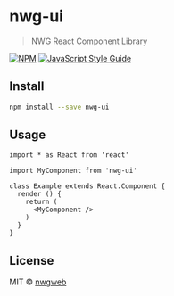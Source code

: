 # nwg-ui

> NWG React Component Library

[![NPM](https://img.shields.io/npm/v/nwg-ui.svg)](https://www.npmjs.com/package/nwg-ui) [![JavaScript Style Guide](https://img.shields.io/badge/code_style-standard-brightgreen.svg)](https://standardjs.com)

## Install

```bash
npm install --save nwg-ui
```

## Usage

```tsx
import * as React from 'react'

import MyComponent from 'nwg-ui'

class Example extends React.Component {
  render () {
    return (
      <MyComponent />
    )
  }
}
```

## License

MIT © [nwgweb](https://github.com/nwgweb)
